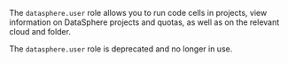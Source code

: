 The `datasphere.user` role allows you to run code cells in projects, view information on DataSphere projects and quotas, as well as on the relevant cloud and folder.

The `datasphere.user` role is deprecated and no longer in use.